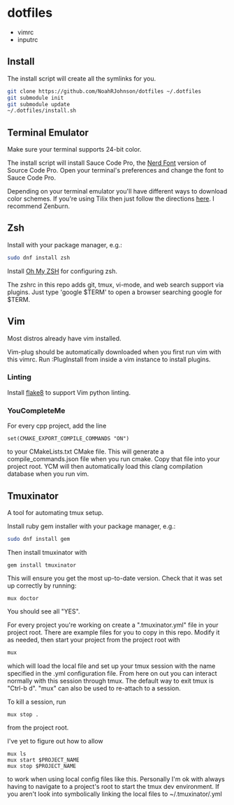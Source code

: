 # dotfiles
* vimrc
* inputrc

## Install

The install script will create all the symlinks for you.

```bash
git clone https://github.com/NoahRJohnson/dotfiles ~/.dotfiles
git submodule init
git submodule update
~/.dotfiles/install.sh
```

## Terminal Emulator

Make sure your terminal supports 24-bit color.

The install script will install Sauce Code Pro, the [Nerd Font](https://github.com/ryanoasis/nerd-fonts) version of Source Code Pro. Open your terminal's preferences and change the font to Sauce Code Pro.

Depending on your terminal emulator you'll have different ways to download color schemes. If you're using Tilix then just follow the directions [here](https://github.com/storm119/Tilix-Themes/blob/master/Themes.md). I recommend Zenburn.

## Zsh
Install with your package manager, e.g.:
```bash
sudo dnf install zsh
```

Install [Oh My ZSH](https://github.com/robbyrussell/oh-my-zsh) for configuring zsh.

The zshrc in this repo adds git, tmux, vi-mode, and web search support via plugins. Just type 'google $TERM' to open a browser searching google for $TERM.

## Vim
Most distros already have vim installed.

Vim-plug should be automatically downloaded when you first run vim with this vimrc. Run :PlugInstall from inside a vim instance to install plugins.

### Linting
Install [flake8](https://pypi.org/project/flake8/) to support Vim python linting.

### YouCompleteMe
For every cpp project, add the line
```
set(CMAKE_EXPORT_COMPILE_COMMANDS "ON")
```
to your CMakeLists.txt CMake file. This will generate a compile_commands.json file when you run cmake. Copy that file into your project root. YCM will then automatically load this clang compilation database when you run vim.

## Tmuxinator
A tool for automating tmux setup.

Install ruby gem installer with your package manager, e.g.:
```bash
sudo dnf install gem
```

Then install tmuxinator with
```
gem install tmuxinator
```

This will ensure you get the most up-to-date version. Check that it was set up correctly by running:
```
mux doctor
```
You should see all "YES".

For every project you're working on create a ".tmuxinator.yml" file in your project root. There are example files for you to copy in this repo. Modify it as needed, then start your project from the project root with
```bash
mux
```

which will load the local file and set up your tmux session with the name specified in the .yml configuration file. From here on out you can interact normally with this session through tmux. The default way to exit tmux is "Ctrl-b d". "mux" can also be used to re-attach to a session.

To kill a session, run
```
mux stop .
```
from the project root.


I've yet to figure out how to allow
```
mux ls
mux start $PROJECT_NAME
mux stop $PROJECT_NAME
```
to work when using local config files like this. Personally I'm ok with always having to navigate to a project's root to start the tmux dev environment. If you aren't look into symbolically linking the local files to ~/.tmuxinator/<projectname>.yml

